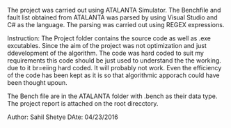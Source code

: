 The project was carried out using  ATALANTA Simulator. The Benchfile and fault list obtained from ATALANTA was  parsed by using Visual Studio and C# as the language. The parsing was carried out using REGEX expressions. 

Instruction:
The Project folder contains the source code as well as .exe excutables.
Since the aim of the project was not  optimization and just ddevelopment of the algorithm. The code was hard coded to  suit my requirements this  code should be just used to understand the  the working. due to it br=eiing hard coded. It will probably not work. Even the efficiency of the code has been kept as it is so that algorithmic apporach could have been thought upoun.

The Bench file are in the ATALANTA folder with .bench as their data type.  The project report is attached on the root direcctory.

Author: Sahil Shetye
DAte: 04/23/2016
